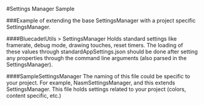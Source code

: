 #Settings Manager Sample 

###Example of extending the base SettingsManager with a project specific SettingsManager. 

####BluecadetUtils > SettingsManager
Holds standard settings like framerate, debug mode, drawing touches, reset timers. The loading of these values through standardAppSettings.json should be done after setting any properties through the command line arguments (also parsed in the SettingsManager).

####SampleSettingsManager
The naming of this file could be specific to your project. For example, NasmSettingsManager, and this extends SettingsManager. This file holds settings related to your project (colors, content specific, etc.)
